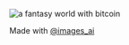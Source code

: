 ![a fantasy world with bitcoin](https://user-images.githubusercontent.com/16882830/126673847-e325636b-726d-477d-8cf0-43fee3f10e48.png)

Made with [@images_ai](https://twitter.com/images_ai)
